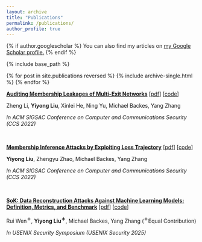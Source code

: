 ```yaml
---
layout: archive
title: "Publications"
permalink: /publications/
author_profile: true
---
```


{% if author.googlescholar %}
  You can also find my articles on <u><a href="{{author.googlescholar}}">my Google Scholar profile</a>.</u>
{% endif %}

{% include base_path %}

{% for post in site.publications reversed %}
  {% include archive-single.html %}
{% endfor %}


**[Auditing Membership Leakages of Multi-Exit Networks](https://arxiv.org/abs/2208.11180)** [[pdf](http://Liu199604.github.io/files/CCS22-MultiExit.pdf)] [[code](https://github.com/zhenglisec/Multi-Exit-Privacy)]

Zheng Li, **Yiyong Liu**, Xinlei He, Ning Yu, Michael Backes, Yang Zhang

*In ACM SIGSAC Conference on Computer and Communications Security (CCS 2022)*

&nbsp; 

**[Membership Inference Attacks by Exploiting Loss Trajectory](https://arxiv.org/abs/2208.14933)** [[pdf](http://Liu199604.github.io/files/CCS22_TrajectoryMIA.pdf)] [[code](https://github.com/DennisLiu2022/Membership-Inference-Attacks-by-Exploiting-Loss-Trajectory)]

**Yiyong Liu**, Zhengyu Zhao, Michael Backes, Yang Zhang

*In ACM SIGSAC Conference on Computer and Communications Security (CCS 2022)*

&nbsp; 

**[SoK: Data Reconstruction Attacks Against Machine Learning Models: Definition, Metrics, and Benchmark](https://arxiv.org/pdf/2506.07888?)** [[pdf](http://Liu199604.github.io/files/reconstruction_usenix_2025.pdf)] [[code](https://zenodo.org/records/15603060)]

Rui Wen<sup>＊</sup>, **Yiyong Liu<sup>＊</sup>**, Michael Backes, Yang Zhang (<sup>＊</sup>Equal Contribution)

*In USENIX Security Symposium (USENIX Security 2025)*

&nbsp; 

